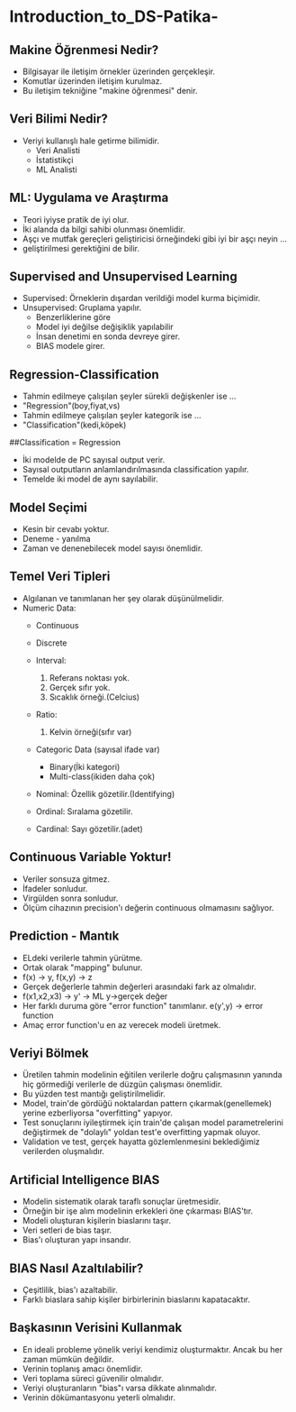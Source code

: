 # Introduction_to_DS-Patika-

## Makine Öğrenmesi Nedir?

- Bilgisayar ile iletişim örnekler üzerinden gerçekleşir. 
- Komutlar üzerinden iletişim kurulmaz.
- Bu iletişim tekniğine "makine öğrenmesi" denir.

## Veri Bilimi Nedir?

- Veriyi kullanışlı hale getirme bilimidir. 
  - Veri Analisti 
  - İstatistikçi
  - ML Analisti

## ML: Uygulama ve Araştırma 

- Teori iyiyse pratik de iyi olur. 
- İki alanda da bilgi sahibi olunması önemlidir. 
- Aşçı ve mutfak gereçleri geliştiricisi örneğindeki gibi iyi bir aşçı neyin ...
- geliştirilmesi gerektiğini de bilir. 

## Supervised and Unsupervised Learning

- Supervised: Örneklerin dışardan verildiği model kurma biçimidir. 
- Unsupervised: Gruplama yapılır.
  - Benzerliklerine göre
  - Model iyi değilse değişiklik yapılabilir
  - İnsan denetimi en sonda devreye girer. 
  - BIAS modele girer.

## Regression-Classification

- Tahmin edilmeye çalışılan şeyler sürekli değişkenler ise ...
- "Regression"(boy,fiyat,vs)
- Tahmin edilmeye çalışılan şeyler kategorik ise ...
- "Classification"(kedi,köpek)

##Classification = Regression

- İki modelde de PC sayısal output verir.
- Sayısal outputların anlamlandırılmasında classification yapılır. 
- Temelde iki model de aynı sayılabilir.

## Model Seçimi

- Kesin bir cevabı yoktur. 
- Deneme - yanılma 
- Zaman ve denenebilecek model sayısı önemlidir.

## Temel Veri Tipleri 

- Algılanan ve tanımlanan her şey olarak düşünülmelidir.
- Numeric Data:
  - Continuous
  - Discrete
  - Interval: 
      1.  Referans noktası yok.
      2.  Gerçek sıfır yok.
      3.  Sıcaklık örneği.(Celcius)

  - Ratio:
      1.  Kelvin örneği(sıfır var)

  - Categoric Data (sayısal ifade var)
      - Binary(İki kategori)
      - Multi-class(ikiden daha çok)

  - Nominal: Özellik gözetilir.(Identifying)
  - Ordinal: Sıralama gözetilir.
  - Cardinal: Sayı gözetilir.(adet)

## Continuous Variable Yoktur!

- Veriler sonsuza gitmez.
- İfadeler sonludur.
- Virgülden sonra sonludur.
- Ölçüm cihazının precision'ı değerin continuous olmamasını sağlıyor.

## Prediction - Mantık

- ELdeki verilerle tahmin yürütme.
- Ortak olarak "mapping" bulunur. 
- f(x) -> y, f(x,y) -> z
- Gerçek değerlerle tahmin değerleri arasındaki fark az olmalıdır. 
- f(x1,x2,x3) -> y' -> ML  y->gerçek değer
- Her farklı duruma göre "error function" tanımlanır. e(y',y) -> error function
- Amaç error function'u en az verecek modeli üretmek.

## Veriyi Bölmek 

- Üretilen tahmin modelinin eğitilen verilerle doğru çalışmasının yanında hiç görmediği verilerle de düzgün çalışması önemlidir. 
- Bu yüzden test mantığı geliştirilmelidir. 
- Model, train'de gördüğü noktalardan pattern çıkarmak(genellemek) yerine ezberliyorsa "overfitting" yapıyor. 
- Test sonuçlarını iyileştirmek için train'de çalışan model parametrelerini değiştirmek de "dolaylı" yoldan test'e overfitting yapmak oluyor.
- Validation ve test, gerçek hayatta gözlemlenmesini beklediğimiz verilerden oluşmalıdır. 

## Artificial Intelligence BIAS

- Modelin sistematik olarak taraflı sonuçlar üretmesidir.
- Örneğin bir işe alım modelinin erkekleri öne çıkarması BIAS'tır.
- Modeli oluşturan kişilerin biaslarını taşır.
- Veri setleri de bias taşır.
- Bias'ı oluşturan yapı insandır.

## BIAS Nasıl Azaltılabilir?

- Çeşitlilik, bias'ı azaltabilir.
- Farklı biaslara sahip kişiler birbirlerinin biaslarını kapatacaktır.

## Başkasının Verisini Kullanmak

- En ideali probleme yönelik veriyi kendimiz oluşturmaktır. Ancak bu her zaman mümkün değildir.
- Verinin toplanış amacı önemlidir.
- Veri toplama süreci güvenilir olmalıdır.
- Veriyi oluşturanların "bias"ı varsa dikkate alınmalıdır.
- Verinin dökümantasyonu yeterli olmalıdır.



